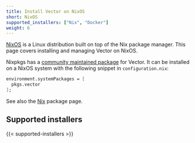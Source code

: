 ```yaml
---
title: Install Vector on NixOS
short: NixOS
supported_installers: ["Nix", "Docker"]
weight: 6
---
```


[NixOS] is a Linux distribution built on top of the Nix package manager. This
page covers installing and managing Vector on NixOS.

Nixpkgs has a [community maintained package][nixpkg-vector] for Vector. It can
be installed on a NixOS system with the following snippet in
`configuration.nix`:

```nix
environment.systemPackages = [
  pkgs.vector
];
```

See also the [Nix] package page.

## Supported installers

{{< supported-installers >}}

[nixos]: https://www.nixos.org
[nixpkg-vector]: https://github.com/NixOS/nixpkgs/tree/master/pkgs/tools/misc/vector
[nix]: /docs/setup/installation/package-managers/nix
